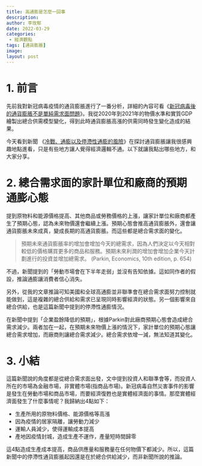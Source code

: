 ```yaml
---
title: 高通膨是怎麼一回事
description: 
author: 李玫郁
date: 2022-03-29
categories:
 - 經濟觀點
tags: [通貨膨脹]
image: 
layout: post
---
```


# 1. 前言
先前我對新冠病毒疫情的通貨膨脹進行了一番分析，詳細的內容可看《[新冠病毒後的通貨膨脹不是單純需求面問題](https://meiyulee.github.io/leetalk/經濟觀點/2022/03/21/inflation/)》。我從2020年到2021年的物價水準和實質GDP繪製出總合供需模型變化，得到此時通貨膨脹高漲的供需同時發生變化造成的結果。

今天看到新聞 《[冷戰、通膨以及停滯性通膨的風險](https://news.cnyes.com/news/id/4843174)》在探討通貨膨脹讓我很感興趣地點進看，只是有些地方讓人覺得經濟邏輯不通。以下就讓我點出哪些地方，和大家分享。

# 2. 總合需求面的家計單位和廠商的預期通膨心態 

提到原物料和能源價格提高、其他商品或勞務價格的上漲，讓家計單位和廠商都產生了預期心態，認為未來物價還會繼續上漲。預期心態會推高通貨膨脹外，還會讓通貨膨脹未來成真，變成長期的高通貨膨脹。而這些都是總合需求面的變化。

> 預期未來通貨膨脹率的增加會增加今天的總需求，因為人們決定以今天相對較低的價格購買更多的商品和服務。預期未來利潤的增加會增加企業今天計劃進行的投資並增加總需求。 (Parkin, Economics, 10th edition, p. 654)

不過，新聞提到的「勞動市場會在下半年走弱」並沒有告知依據。這如同作者的假設，推論通膨讓消費者信心消失。

另外，從我的文章推論可知美國和全球高通膨並非聯準會在總合需求面努力控制就能做到，這是複雜的總合供給和需求已呈現同時影響經濟的狀態。另一個影響來自總合供給，也是這篇新聞中提到的停滯性通膨情況。

在新聞中提到「企業盈餘降低的預期」，根據Parkin對此廠商預期心態會造成總合需求減少。兩者加在一起，在預期未來物價上漲的情況下，家計單位的預期心態讓總合需求增加，而廠商則讓總合需求減少。總合需求依增一減，無法知道其變化。

# 3. 小結

這篇新聞說的角度都是從總合需求面出發，文中提到投資人和聯準會等，而投資人所在的市場為金融市場，非實體市場(指商品市場)。新冠病毒自然災害事件的影響是發生在勞動市場和商品市場，而要經濟復甦也是實體經濟面的事情。那麼實體經濟面發生了什麼事情呢？我歸納出4點如下：

- 生產所用的原物料價格、能源價格等高漲
- 因為疫情的居家隔離，讓勞動力減少
- 運輸人員減少，使得運輸成本提高
- 產地因疫情封城，造成生產不運作，產量短時間歸零

這4點造成生產成本提高，商品供應量和服務量在任何物價下都減少。所以，這篇新聞中的停滯性通貨膨脹起因還是在於總合供給減少，而非新聞所說的推論。